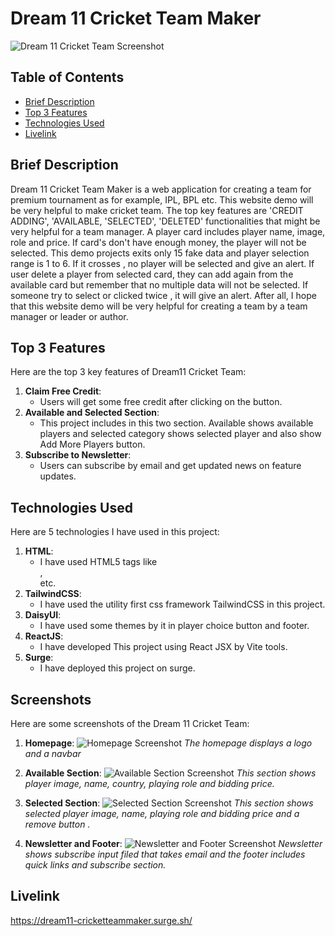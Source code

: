 # Dream 11 Cricket Team Maker

 ![Dream 11 Cricket Team Screenshot](https://github.com/programming-hero-web-course1/b10a7-dream-11-indrojitmondal/blob/main/src/assets/Screenshot.png)

## Table of Contents
- [Brief Description](#brief-description)
- [Top 3 Features](#top-3-features)
- [Technologies Used](#technologies-used)
- [Livelink](#livelink)

## Brief Description
Dream 11 Cricket Team Maker is a web application for creating a team for premium tournament as for example, IPL, BPL etc. This website demo will be very helpful to make cricket team. The top key features are 'CREDIT ADDING', 'AVAILABLE, 'SELECTED', 'DELETED' functionalities that might be very helpful for a team manager. A player card includes player name, image, role and price. If card's don't have enough money, the player will not be selected. This demo projects exits only 15 fake data and player selection range is 1 to 6. If it crosses , no player will be selected and give an alert. If user delete a player from selected card, they can add again from the available card but remember that no multiple data will not be selected. If someone try to select or clicked twice , it will give an alert. After all, I hope that this website demo will be very helpful for creating a team by a team manager or leader or author. 

## Top 3 Features
Here are the top 3 key features of Dream11 Cricket Team:
1. **Claim Free Credit**:
   - Users will get some free credit after clicking on the button.
2. **Available and Selected Section**:
   - This project includes in this two section. Available shows available    players and selected category shows selected player and also show Add More Players button. 
3. **Subscribe to Newsletter**: 
   - Users can subscribe by email and get updated news on feature updates. 

## Technologies Used
Here are 5 technologies I have used in this project:
1. **HTML**:
   - I have used HTML5 tags like <main>, <footer> etc.
2. **TailwindCSS**:
   - I have used the utility first css framework TailwindCSS in this project.
3. **DaisyUI**:
   - I have used some themes by it in player choice button and footer. 
4. **ReactJS**:
   - I have developed This project using React JSX by Vite tools. 
5. **Surge**:
   - I have deployed this project on surge.

## Screenshots
Here are some screenshots of the Dream 11 Cricket Team:

1. **Homepage**:
   ![Homepage Screenshot](https://github.com/programming-hero-web-course1/b10a7-dream-11-indrojitmondal/blob/main/src/assets/Screenshot.png)
   *The homepage displays a logo and a navbar*

3. **Available Section**:
   ![Available Section Screenshot](https://github.com/programming-hero-web-course1/b10a7-dream-11-indrojitmondal/blob/main/src/assets/available.png)
   *This section shows player image, name, country, playing role and bidding price.*

2. **Selected Section**:
   ![Selected Section Screenshot](https://github.com/programming-hero-web-course1/b10a7-dream-11-indrojitmondal/blob/main/src/assets/selected.png)
   *This section shows selected player image, name, playing role and bidding price and a remove button .*

3. **Newsletter and Footer**:
   ![Newsletter and Footer Screenshot](https://github.com/programming-hero-web-course1/b10a7-dream-11-indrojitmondal/blob/main/src/assets/newsletterandfooter.png)
   *Newsletter shows subscribe input filed that takes email and the footer includes quick links and subscribe section.*

## Livelink
   <a href='https://dream11-cricketteammaker.surge.sh/' target="_blank">https://dream11-cricketteammaker.surge.sh/ </a>

